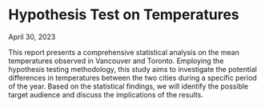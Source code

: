 # Hypothesis Test on Temperatures

April 30, 2023

This report presents a comprehensive statistical analysis on the mean temperatures observed in Vancouver and Toronto. Employing the hypothesis testing methodology, this study aims to investigate the potential differences in temperatures between the two cities during a specific period of the year. Based on the statistical findings, we will identify the possible target audience and discuss the implications of the results.
